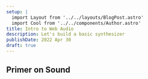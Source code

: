 ```yaml
---
setup: |
  import Layout from '../../layouts/BlogPost.astro'
  import Cool from '../../components/Author.astro'
title: Intro to Web Audio
description: Let's build a basic synthesizer
publishDate: 2022 Apr 30
draft: true
---
```

## Primer on Sound
